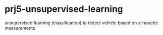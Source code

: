 # prj5-unsupervised-learning
unsupervised learning (classification) to detect vehicle based on silhouette measurements
